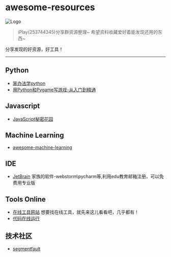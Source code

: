 
# awesome-resources
![Logo](http://ww2.sinaimg.cn/large/6d9475f6jw1eynmraiux1j2074074q3e.jpg)

> iPlay(253744345)分享群资源整理~
> 希望资料收藏爱好着能发现还用的东西~

分享发现的好资源，好工具！

-----


## Python
+ [笨办法学python](http://www.2cto.com/shouce/Pythonbbf/)
+ [用Python和Pygame写游戏-从入门到精通](http://eyehere.net/2011/python-pygame-novice-professional-index/)

## Javascript
+ [JavaScript秘密花园](http://bonsaiden.github.io/JavaScript-Garden/zh/)

## Machine Learning
+ [awesome-machine-learning](https://github.com/josephmisiti/awesome-machine-learning)

## IDE
+ [JetBrain](https://www.jetbrains.com/student/)  家族的软件-webstorm\pycharm等,利用edu教育邮箱注册，可以免费用专业版

## Tools Online
+ [在线工具网站](http://tool.lu/) 想要找在线工具，就先来这儿看看吧，几乎都有！
+ [代码在线运行](http://tool.lu/coderunner/)

## 技术社区
+ [segmentfault](http://segmentfault.com/)
